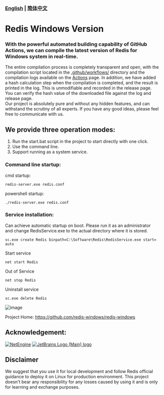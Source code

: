 ### [English](https://github.com/redis-windows/redis-windows/blob/main/README.md) | [简体中文](https://github.com/redis-windows/redis-windows/blob/main/README.zh_CN.md)

# Redis Windows Version
### With the powerful automated building capability of GitHub Actions, we can compile the latest version of Redis for Windows system in real-time. 
The entire compilation process is completely transparent and open, with the compilation script located in the [.github/workflows/](https://github.com/redis-windows/redis-windows/tree/main/.github/workflows) directory and the compilation logs available on the [Actions](https://github.com/redis-windows/redis-windows/actions) page. In addition, we have added a hash calculation step when the compilation is completed, and the result is printed in the log. This is unmodifiable and recorded in the release page. You can verify the hash value of the downloaded file against the log and release page.  
Our project is absolutely pure and without any hidden features, and can withstand the scrutiny of all experts. If you have any good ideas, please feel free to communicate with us.  

## We provide three operation modes: 
1. Run the start.bat script in the project to start directly with one click.
2. Use the command line.
3. Support running as a system service.

### Command line startup:
cmd startup: 
```shell
redis-server.exe redis.conf
```
powershell startup: 
```shell
./redis-server.exe redis.conf
```

### Service installation:
Can achieve automatic startup on boot. Please run it as an administrator and change RedisService.exe to the actual directory where it is stored.
```shell
sc.exe create Redis binpath=C:\Software\Redis\RedisService.exe start= auto
```
Start service
```shell
net start Redis
```
Out of Service
```shell
net stop Redis
```
Uninstall service
```shell
sc.exe delete Redis
```

![image](https://user-images.githubusercontent.com/515784/215540157-65f55297-cde2-49b3-8ab3-14dca7e11ee0.png)


Project Home: https://github.com/redis-windows/redis-windows

## Acknowledgement: 
[![NetEngine](https://avatars.githubusercontent.com/u/36178221?s=180&v=4)](https://www.zhihu.com/question/424272611/answer/2611312760) 
[![JetBrains Logo (Main) logo](https://resources.jetbrains.com/storage/products/company/brand/logos/jb_beam.svg)](https://www.jetbrains.com/?from=redis-windows)


## Disclaimer
We suggest that you use it for local development and follow Redis official guidance to deploy it on Linux for production environment. This project doesn't bear any responsibility for any losses caused by using it and is only for learning and exchange purposes.
